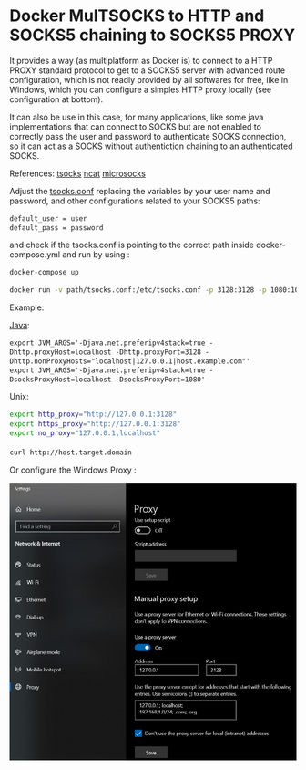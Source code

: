 # Docker MulTSOCKS to HTTP and SOCKS5 chaining to SOCKS5 PROXY

It provides a way (as multiplatform as Docker is) to connect to a HTTP PROXY standard protocol 
to get to a SOCKS5 server with advanced route configuration, which is not readly provided 
by all softwares for free, like in Windows, which you can configure a simples HTTP proxy 
locally (see configuration at bottom). 

It can also be use in this case, for many applications, like some java implementations
that can connect to SOCKS but are not enabled to correctly pass the user and password
to authenticate SOCKS connection, so it can act as a SOCKS without authentiction chaining 
to an authenticated SOCKS.

References: 
[tsocks](http://manpages.ubuntu.com/manpages/bionic/man8/tsocks.8.html)
[ncat](http://manpages.ubuntu.com/manpages/bionic/en/man1/ncat.1.html)
[microsocks](https://github.com/rofl0r/microsocks)

Adjust the [tsocks.conf](http://manpages.ubuntu.com/manpages/bionic/man5/tsocks.conf.5.html) replacing the variables by your user name and password, 
and other configurations related to your SOCKS5 paths: 

```
default_user = user
default_pass = password
```

and check if the tsocks.conf is pointing to the correct path inside docker-compose.yml and run by using : 


```bash
docker-compose up 
```

```bash
docker run -v path/tsocks.conf:/etc/tsocks.conf -p 3128:3128 -p 1080:1080  gregoriomomm/multsocks:latest 
```

Example: 

[Java](https://docs.oracle.com/javase/7/docs/technotes/guides/net/proxies.html): 
```
export JVM_ARGS='-Djava.net.preferipv4stack=true -Dhttp.proxyHost=localhost -Dhttp.proxyPort=3128 -Dhttp.nonProxyHosts="localhost|127.0.0.1|host.example.com"'
export JVM_ARGS='-Djava.net.preferipv4stack=true -DsocksProxyHost=localhost -DsocksProxyPort=1080'
```

Unix:
```bash
export http_proxy="http://127.0.0.1:3128"
export https_proxy="http://127.0.0.1:3128"
export no_proxy="127.0.0.1,localhost" 

curl http://host.target.domain
```

Or configure the Windows Proxy :

![Windows proxy](./proxy.jpg)
